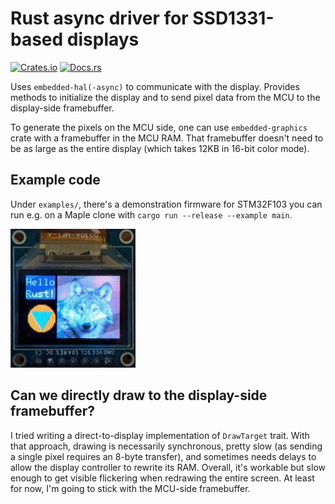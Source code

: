 
# Rust async driver for SSD1331-based displays
[![Crates.io](https://img.shields.io/crates/v/ssd1331-async.svg)](https://crates.io/crates/ssd1331-async)
[![Docs.rs](https://docs.rs/ssd1331-async/badge.svg)](https://docs.rs/ssd1331-async)

Uses `embedded-hal(-async)` to communicate with the display. Provides methods
to initialize the display and to send pixel data from the MCU to the
display-side framebuffer.

To generate the pixels on the MCU side, one can use `embedded-graphics` crate
with a framebuffer in the MCU RAM. That framebuffer doesn't need to be as
large as the entire display (which takes 12KB in 16-bit color mode).

## Example code

Under `examples/`, there's a demonstration firmware for STM32F103 you
can run e.g. on a Maple clone with `cargo run --release --example main`.

![image](./assets/demo.jpg)

## Can we directly draw to the display-side framebuffer?

I tried writing a direct-to-display implementation of `DrawTarget` trait. With
that approach, drawing is necessarily synchronous, pretty slow (as sending a
single pixel requires an 8-byte transfer), and sometimes needs delays to allow
the display controller to rewrite its RAM. Overall, it's workable but slow
enough to get visible flickering when redrawing the entire screen. At least
for now, I'm going to stick with the MCU-side framebuffer.
